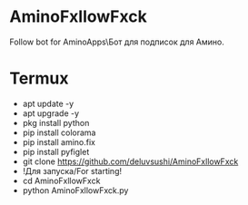 # AminoFxllowFxck
Follow bot for AminoApps\Бот для подписок для Амино.
# Termux
- apt update -y
- apt upgrade -y
- pkg install python
- pip install colorama
- pip install amino.fix
- pip install pyfiglet
- git clone https://github.com/deluvsushi/AminoFxllowFxck
- !Для запуска/For starting!
- cd AminoFxllowFxck
- python AminoFxllowFxck.py
